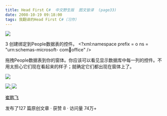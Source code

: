 ```yaml
---
title: Head First C#  中文野生版  图文皆译  (page33)
date: 2008-10-19 09:18:00
tags: 我翻译的Head First C#（习作）
---
```

![](https://p-blog.csdn.net/images/p_blog_csdn_net/cuipengfei1/EntryImages/20081019/%E6%88%AA%E5%9B%BE00.jpg)

3  创建绑定到People数据表的控件。  <?xml:namespace prefix = o ns = "urn:schemas-microsoft-
com:office:office" />

拖拽People数据表到你的窗体。你应该可以看见显示数据库中每一列的控件。不用太担心它们现在看起来的样子；就确定它们都出现在窗体上了。

![](https://p-blog.csdn.net/images/p_blog_csdn_net/cuipengfei1/EntryImages/20081019/%E6%88%AA%E5%9B%BE01.jpg)



[ ![](https://profile.csdnimg.cn/5/2/5/3_cuipengfei1)
![](https://g.csdnimg.cn/static/user-reg-year/1x/11.png)
](https://blog.csdn.net/cuipengfei1)

[ 崔鹏飞 ](https://blog.csdn.net/cuipengfei1)

发布了127 篇原创文章  ·  获赞 8  ·  访问量 74万+

